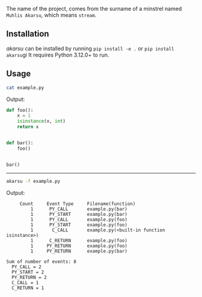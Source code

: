 The name of the project, comes from the surname of a minstrel named `Muhlis Akarsu`,
which means `stream`.

## Installation

_akarsu_ can be installed by running `pip install -e .` or `pip install akarsu`gi It
requires Python 3.12.0+ to run.

## Usage

```sh
cat example.py
```

Output:

```python
def foo():
    x = 1
    isinstance(x, int)
    return x


def bar():
    foo()


bar()
```

---

```sh
akarsu -f example.py
```

Output:

```
     Count     Event Type     Filename(function)
         1      PY_CALL       example.py(bar)
         1      PY_START      example.py(bar)
         1      PY_CALL       example.py(foo)
         1      PY_START      example.py(foo)
         1       C_CALL       example.py(<built-in function isinstance>)
         1      C_RETURN      example.py(foo)
         1     PY_RETURN      example.py(foo)
         1     PY_RETURN      example.py(bar)

Sum of number of events: 8
  PY_CALL = 2
  PY_START = 2
  PY_RETURN = 2
  C_CALL = 1
  C_RETURN = 1
```
